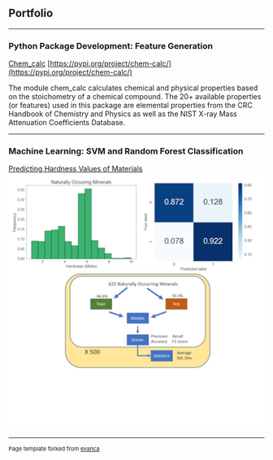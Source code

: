 ## Portfolio

---

### Python Package Development: Feature Generation
[Chem_calc](https://github.com/garne041/chem_calc)
[https://pypi.org/project/chem-calc/](https://pypi.org/project/chem-calc/)

The module chem_calc calculates chemical and physical properties based on the stoichometry of a chemical compound.
The 20+ available properties (or features) used in this package are elemental properties from the CRC Handbook of Chemistry and Physics as well as the NIST X-ray Mass Attenuation Coefficients Database.

---

### Machine Learning: SVM and Random Forest Classification
[Predicting Hardness Values of Materials](https://github.com/garne041/garne041.github.io/blob/master/Project1.ipynb)
<img src="images/Project1_Thumbnail2.png?raw=true"/>



<!---
[Project 2 Title](/pdf/sample_presentation.pdf)
<img src="images/dummy_thumbnail.jpg?raw=true"/>

---
[Project 3 Title](http://example.com/)
<img src="images/dummy_thumbnail.jpg?raw=true"/>

---

### Category Name 2

- [Project 1 Title](http://example.com/)
- [Project 2 Title](http://example.com/)
- [Project 3 Title](http://example.com/)
- [Project 4 Title](http://example.com/)
- [Project 5 Title](http://example.com/)

---
--->




---
<p style="font-size:11px">Page template forked from <a href="https://github.com/evanca/quick-portfolio">evanca</a></p>
<!-- Remove above link if you don't want to attibute -->
